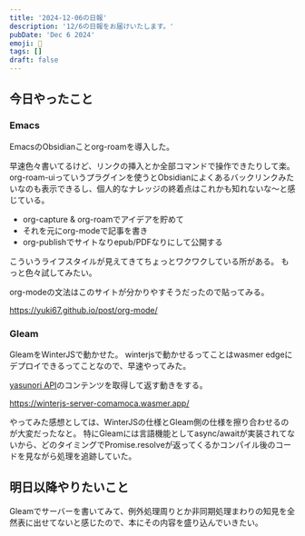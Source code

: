 ```yaml
---
title: '2024-12-06の日報'
description: '12/6の日報をお届けいたします。'
pubDate: 'Dec 6 2024'
emoji: 🦊
tags: []
draft: false
---
```


## 今日やったこと

### Emacs

EmacsのObsidianことorg-roamを導入した。

早速色々書いてるけど、リンクの挿入とか全部コマンドで操作できたりして楽。
org-roam-uiっていうプラグインを使うとObsidianによくあるバックリンクみたいなのも表示できるし、個人的なナレッジの終着点はこれかも知れないな〜と感じている。

- org-capture & org-roamでアイデアを貯めて
- それを元にorg-modeで記事を書き
- org-publishでサイトなりepub/PDFなりにして公開する

こういうライフスタイルが見えてきてちょっとワクワクしている所がある。
もっと色々試してみたい。

org-modeの文法はこのサイトが分かりやすそうだったので貼ってみる。

https://yuki67.github.io/post/org-mode/

### Gleam

GleamをWinterJSで動かせた。 winterjsで動かせるってことはwasmer
edgeにデプロイできるってことなので、早速やってみた。

[yasunori API](https://api.yasunori.dev/awesome/random)のコンテンツを取得して返す動きをする。

https://winterjs-server-comamoca.wasmer.app/

やってみた感想としては、WinterJSの仕様とGleam側の仕様を擦り合わせるのが大変だったなと。
特にGleamには言語機能としてasync/awaitが実装されてないから、どのタイミングでPromise.resolveが返ってくるかコンパイル後のコードを見ながら処理を追跡していた。

## 明日以降やりたいこと

Gleamでサーバーを書いてみて、例外処理周りとか非同期処理まわりの知見を全然表に出せてないと感じたので、本にその内容を盛り込んでいきたい。
